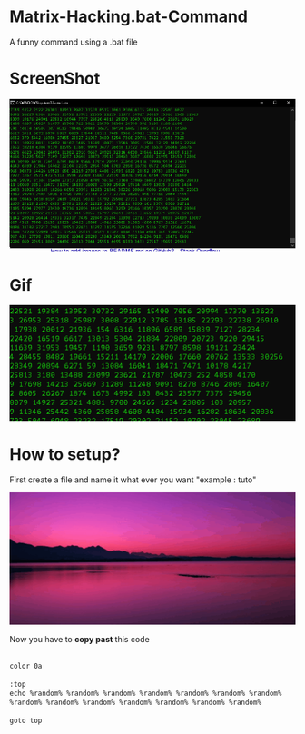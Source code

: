 # Matrix-Hacking.bat-Command

A funny command using a .bat file 


# ScreenShot

<img width="964" alt="ScreenShot" src="https://github.com/boypro8/Matrix-Hacking.bat-Command/blob/76906034c644b4955c8752264388a4f313287b65/Capture.PNG">

# Gif

<img width="964" alt="ScreenShot" src="https://github.com/boypro8/Matrix-Hacking.bat-Command/blob/3efbd8045c62c0d98943d32078396d5207b0b94a/Animation.gif">


# How to setup? 

First create a file and name it what ever you want "example : tuto"

<img width="964" alt="ScreenShot" src="https://github.com/boypro8/Matrix-Hacking.bat-Command/blob/0505db065f10bed0cfd9b98554565a5b894b897e/capture-1.gif">


Now you have to **copy past** this code

```@echo off

color 0a

:top
echo %random% %random% %random% %random% %random% %random% %random% %random% %random% %random% %random% %random% %random% %random%

goto top
```
